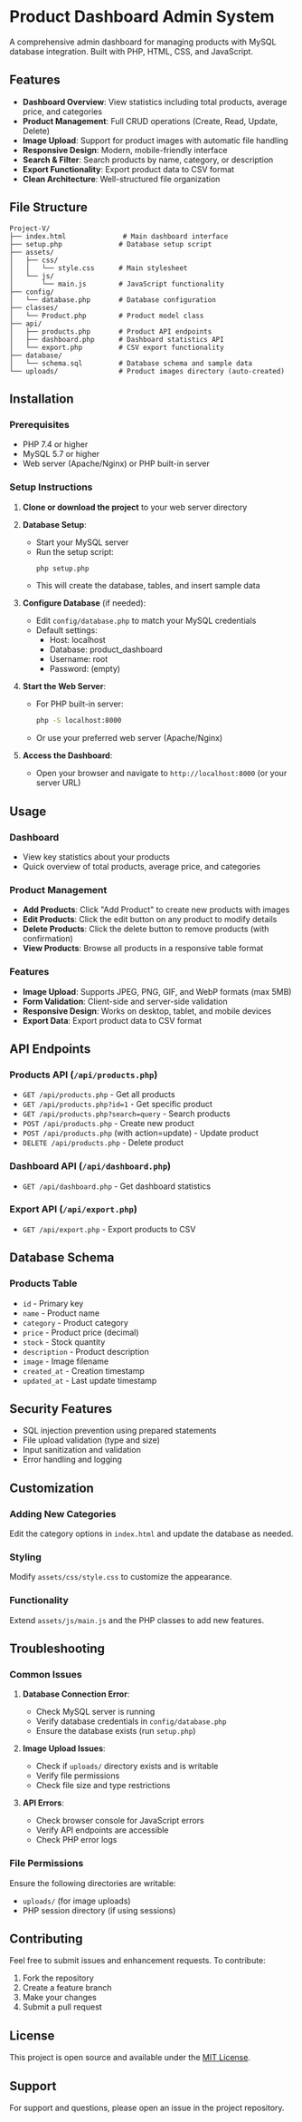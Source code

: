 # Product Dashboard Admin System

A comprehensive admin dashboard for managing products with MySQL database integration. Built with PHP, HTML, CSS, and JavaScript.

## Features

- **Dashboard Overview**: View statistics including total products, average price, and categories
- **Product Management**: Full CRUD operations (Create, Read, Update, Delete)
- **Image Upload**: Support for product images with automatic file handling
- **Responsive Design**: Modern, mobile-friendly interface
- **Search & Filter**: Search products by name, category, or description
- **Export Functionality**: Export product data to CSV format
- **Clean Architecture**: Well-structured file organization

## File Structure

```
Project-V/
├── index.html              # Main dashboard interface
├── setup.php              # Database setup script
├── assets/
│   ├── css/
│   │   └── style.css      # Main stylesheet
│   └── js/
│       └── main.js        # JavaScript functionality
├── config/
│   └── database.php       # Database configuration
├── classes/
│   └── Product.php        # Product model class
├── api/
│   ├── products.php       # Product API endpoints
│   ├── dashboard.php      # Dashboard statistics API
│   └── export.php         # CSV export functionality
├── database/
│   └── schema.sql         # Database schema and sample data
└── uploads/               # Product images directory (auto-created)
```

## Installation

### Prerequisites

- PHP 7.4 or higher
- MySQL 5.7 or higher
- Web server (Apache/Nginx) or PHP built-in server

### Setup Instructions

1. **Clone or download the project** to your web server directory

2. **Database Setup**:
   - Start your MySQL server
   - Run the setup script:
     ```bash
     php setup.php
     ```
   - This will create the database, tables, and insert sample data

3. **Configure Database** (if needed):
   - Edit `config/database.php` to match your MySQL credentials
   - Default settings:
     - Host: localhost
     - Database: product_dashboard
     - Username: root
     - Password: (empty)

4. **Start the Web Server**:
   - For PHP built-in server:
     ```bash
     php -S localhost:8000
     ```
   - Or use your preferred web server (Apache/Nginx)

5. **Access the Dashboard**:
   - Open your browser and navigate to `http://localhost:8000` (or your server URL)

## Usage

### Dashboard
- View key statistics about your products
- Quick overview of total products, average price, and categories

### Product Management
- **Add Products**: Click "Add Product" to create new products with images
- **Edit Products**: Click the edit button on any product to modify details
- **Delete Products**: Click the delete button to remove products (with confirmation)
- **View Products**: Browse all products in a responsive table format

### Features
- **Image Upload**: Supports JPEG, PNG, GIF, and WebP formats (max 5MB)
- **Form Validation**: Client-side and server-side validation
- **Responsive Design**: Works on desktop, tablet, and mobile devices
- **Export Data**: Export product data to CSV format

## API Endpoints

### Products API (`/api/products.php`)
- `GET /api/products.php` - Get all products
- `GET /api/products.php?id=1` - Get specific product
- `GET /api/products.php?search=query` - Search products
- `POST /api/products.php` - Create new product
- `POST /api/products.php` (with action=update) - Update product
- `DELETE /api/products.php` - Delete product

### Dashboard API (`/api/dashboard.php`)
- `GET /api/dashboard.php` - Get dashboard statistics

### Export API (`/api/export.php`)
- `GET /api/export.php` - Export products to CSV

## Database Schema

### Products Table
- `id` - Primary key
- `name` - Product name
- `category` - Product category
- `price` - Product price (decimal)
- `stock` - Stock quantity
- `description` - Product description
- `image` - Image filename
- `created_at` - Creation timestamp
- `updated_at` - Last update timestamp

## Security Features

- SQL injection prevention using prepared statements
- File upload validation (type and size)
- Input sanitization and validation
- Error handling and logging

## Customization

### Adding New Categories
Edit the category options in `index.html` and update the database as needed.

### Styling
Modify `assets/css/style.css` to customize the appearance.

### Functionality
Extend `assets/js/main.js` and the PHP classes to add new features.

## Troubleshooting

### Common Issues

1. **Database Connection Error**:
   - Check MySQL server is running
   - Verify database credentials in `config/database.php`
   - Ensure the database exists (run `setup.php`)

2. **Image Upload Issues**:
   - Check if `uploads/` directory exists and is writable
   - Verify file permissions
   - Check file size and type restrictions

3. **API Errors**:
   - Check browser console for JavaScript errors
   - Verify API endpoints are accessible
   - Check PHP error logs

### File Permissions
Ensure the following directories are writable:
- `uploads/` (for image uploads)
- PHP session directory (if using sessions)

## Contributing

Feel free to submit issues and enhancement requests. To contribute:

1. Fork the repository
2. Create a feature branch
3. Make your changes
4. Submit a pull request

## License

This project is open source and available under the [MIT License](LICENSE).

## Support

For support and questions, please open an issue in the project repository.
